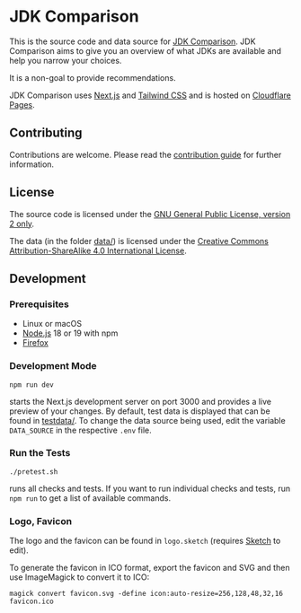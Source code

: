 # JDK Comparison

This is the source code and data source for [JDK Comparison](https://jdkcomparison.com/). JDK Comparison aims to give you an overview of what JDKs are available and help you narrow your choices.

It is a non-goal to provide recommendations.

JDK Comparison uses [Next.js](https://nextjs.org/) and [Tailwind CSS](https://tailwindcss.com/) and is hosted on [Cloudflare Pages](https://pages.cloudflare.com/).

## Contributing

Contributions are welcome. Please read the [contribution guide](CONTRIBUTING.md) for further information.

## License

The source code is licensed under the [GNU General Public License, version 2 only](https://spdx.org/licenses/GPL-2.0-only.html).

The data (in the folder [data/](data)) is licensed under the [Creative Commons Attribution-ShareAlike 4.0 International License](http://creativecommons.org/licenses/by-sa/4.0/).

## Development

### Prerequisites

-   Linux or macOS
-   [Node.js](https://nodejs.org/) 18 or 19 with npm
-   [Firefox](https://www.mozilla.org/firefox/)

### Development Mode

```shell
npm run dev
```

starts the Next.js development server on port 3000 and provides a live preview of your changes. By default, test data is displayed that can be found in [testdata/](testdata). To change the data source being used, edit the variable `DATA_SOURCE` in the respective `.env` file.

### Run the Tests

```shell
./pretest.sh
```

runs all checks and tests. If you want to run individual checks and tests, run `npm run` to get a list of available commands.

### Logo, Favicon

The logo and the favicon can be found in `logo.sketch` (requires [Sketch](https://www.sketch.com/) to edit).

To generate the favicon in ICO format, export the favicon and SVG and then use ImageMagick to convert it to ICO:

```shell
magick convert favicon.svg -define icon:auto-resize=256,128,48,32,16 favicon.ico
```
